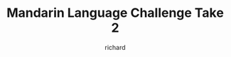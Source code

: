 ---
blog: richard
title: "Mandarin Language Challenge Take 2"
author: richard
permalink: /languages/mandarin/take2/
---